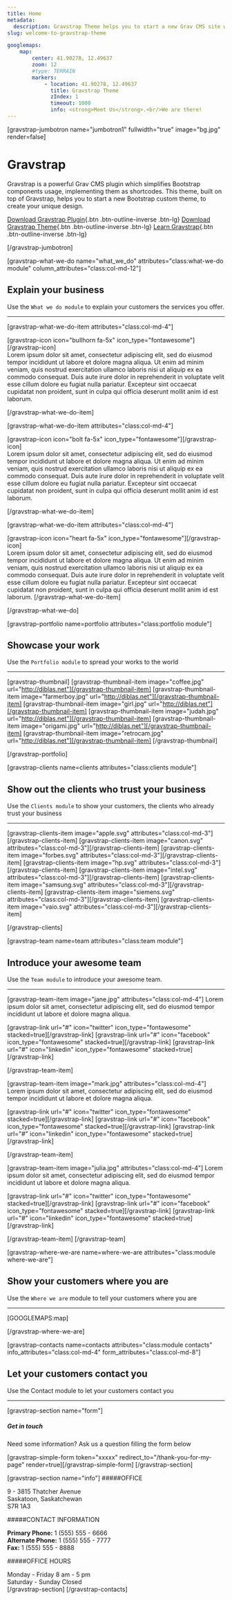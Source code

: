 ```yaml
---
title: Home
metadata:
  description: Gravstrap Theme helps you to start a new Grav CMS site with Bootstrap support and several ready to use modules. It is also perfect to extend to start a new Bootstrap custom theme, to fit your needs.
slug: welcome-to-gravstrap-theme

googlemaps:
    map:
        center: 41.90278, 12.49637
        zoom: 12
        #type: TERRAIN
        markers:
            - location: 41.90278, 12.49637
              title: Gravstrap Theme
              zIndex: 1
              timeout: 1000
              info: <strong>Meet Us</strong>.<br/>We are there!
---
```






[gravstrap-jumbotron name="jumbotron1" fullwidth="true" image="bg.jpg" render=false]
# Gravstrap

Gravstrap is a powerful Grav CMS plugin which simplifies Bootstrap components usage, implementing them as shortcodes. This theme, built on top of Gravstrap, helps you to start a new Bootstrap custom theme, to create your unique design.

[Download Gravstrap Plugin](http://diblas.net/plugins/use-bootstrap-components-as-shortcodes-in-grav-cms/how-to-install-the-gravstrap-plugin){.btn .btn-outline-inverse .btn-lg}
[Download Gravstrap Theme](http://diblas.net/themes/gravstrap-theme-helps-to-start-a-new-grav-cms-site-with-bootstrap-support/how-to-install-gravstrap-theme){.btn .btn-outline-inverse .btn-lg}
[Learn Gravstrap](http://diblas.net/plugins/use-bootstrap-components-as-shortcodes-in-grav-cms){.btn .btn-outline-inverse .btn-lg}

[/gravstrap-jumbotron]


[gravstrap-what-we-do name="what_we_do" attributes="class:what-we-do module" column_attributes="class:col-md-12"]

## Explain your business
Use the `What we do module` to explain your customers the services you offer.
___

[gravstrap-what-we-do-item attributes="class:col-md-4"]

<div class="item-icon">
[gravstrap-icon icon="bullhorn fa-5x" icon_type="fontawesome"][/gravstrap-icon]
</div>
Lorem ipsum dolor sit amet, consectetur adipiscing elit, sed do eiusmod tempor incididunt ut labore et dolore magna aliqua. Ut enim ad minim veniam, quis nostrud exercitation ullamco laboris nisi ut aliquip ex ea commodo consequat. Duis aute irure dolor in reprehenderit in voluptate velit esse cillum dolore eu fugiat nulla pariatur. Excepteur sint occaecat cupidatat non proident, sunt in culpa qui officia deserunt mollit anim id est laborum.

[/gravstrap-what-we-do-item]

[gravstrap-what-we-do-item attributes="class:col-md-4"]
<div class="item-icon">
[gravstrap-icon icon="bolt fa-5x" icon_type="fontawesome"][/gravstrap-icon]
</div>
Lorem ipsum dolor sit amet, consectetur adipiscing elit, sed do eiusmod tempor incididunt ut labore et dolore magna aliqua. Ut enim ad minim veniam, quis nostrud exercitation ullamco laboris nisi ut aliquip ex ea commodo consequat. Duis aute irure dolor in reprehenderit in voluptate velit esse cillum dolore eu fugiat nulla pariatur. Excepteur sint occaecat cupidatat non proident, sunt in culpa qui officia deserunt mollit anim id est laborum.

[/gravstrap-what-we-do-item]

[gravstrap-what-we-do-item attributes="class:col-md-4"]

<div class="item-icon">
[gravstrap-icon icon="heart fa-5x" icon_type="fontawesome"][/gravstrap-icon]
</div>
Lorem ipsum dolor sit amet, consectetur adipiscing elit, sed do eiusmod tempor incididunt ut labore et dolore magna aliqua. Ut enim ad minim veniam, quis nostrud exercitation ullamco laboris nisi ut aliquip ex ea commodo consequat. Duis aute irure dolor in reprehenderit in voluptate velit esse cillum dolore eu fugiat nulla pariatur. Excepteur sint occaecat cupidatat non proident, sunt in culpa qui officia deserunt mollit anim id est laborum.
[/gravstrap-what-we-do-item]

[/gravstrap-what-we-do]


[gravstrap-portfolio name=portfolio attributes="class:portfolio module"]

## Showcase your work
Use the `Portfolio module` to spread your works to the world

___

[gravstrap-thumbnail]
[gravstrap-thumbnail-item image="coffee.jpg" url="http://diblas.net"][/gravstrap-thumbnail-item]
[gravstrap-thumbnail-item image="farmerboy.jpg" url="http://diblas.net"][/gravstrap-thumbnail-item]
[gravstrap-thumbnail-item image="girl.jpg" url="http://diblas.net"][/gravstrap-thumbnail-item]
[gravstrap-thumbnail-item image="judah.jpg" url="http://diblas.net"][/gravstrap-thumbnail-item]
[gravstrap-thumbnail-item image="origami.jpg" url="http://diblas.net"][/gravstrap-thumbnail-item]
[gravstrap-thumbnail-item image="retrocam.jpg" url="http://diblas.net"][/gravstrap-thumbnail-item]
[/gravstrap-thumbnail]

[/gravstrap-portfolio]


[gravstrap-clients name=clients attributes="class:clients module"]

## Show out the clients who trust your business
Use the `Clients module` to show your customers, the clients who already trust your business

___

[gravstrap-clients-item image="apple.svg" attributes="class:col-md-3"][/gravstrap-clients-item]
[gravstrap-clients-item image="canon.svg" attributes="class:col-md-3"][/gravstrap-clients-item]
[gravstrap-clients-item image="forbes.svg" attributes="class:col-md-3"][/gravstrap-clients-item]
[gravstrap-clients-item image="hp.svg" attributes="class:col-md-3"][/gravstrap-clients-item]
[gravstrap-clients-item image="intel.svg" attributes="class:col-md-3"][/gravstrap-clients-item]
[gravstrap-clients-item image="samsung.svg" attributes="class:col-md-3"][/gravstrap-clients-item]
[gravstrap-clients-item image="siemens.svg" attributes="class:col-md-3"][/gravstrap-clients-item]
[gravstrap-clients-item image="vaio.svg" attributes="class:col-md-3"][/gravstrap-clients-item]

[/gravstrap-clients]

[gravstrap-team name=team attributes="class:team module"]

## Introduce your awesome team
Use the `Team module` to introduce your awesome team.

___

[gravstrap-team-item image="jane.jpg" attributes="class:col-md-4"]
Lorem ipsum dolor sit amet, consectetur adipiscing elit, sed do eiusmod tempor incididunt ut labore et dolore magna aliqua.
<div class="item-social">
[gravstrap-link url="#" icon="twitter" icon_type="fontawesome" stacked=true][/gravstrap-link]
[gravstrap-link url="#" icon="facebook" icon_type="fontawesome" stacked=true][/gravstrap-link]
[gravstrap-link url="#" icon="linkedin" icon_type="fontawesome" stacked=true][/gravstrap-link]
</div>

[/gravstrap-team-item]

[gravstrap-team-item image="mark.jpg" attributes="class:col-md-4"]
Lorem ipsum dolor sit amet, consectetur adipiscing elit, sed do eiusmod tempor incididunt ut labore et dolore magna aliqua.
<div class="item-social">
[gravstrap-link url="#" icon="twitter" icon_type="fontawesome" stacked=true][/gravstrap-link]
[gravstrap-link url="#" icon="facebook" icon_type="fontawesome" stacked=true][/gravstrap-link]
[gravstrap-link url="#" icon="linkedin" icon_type="fontawesome" stacked=true][/gravstrap-link]
</div>

[/gravstrap-team-item]

[gravstrap-team-item image="julia.jpg" attributes="class:col-md-4"]
Lorem ipsum dolor sit amet, consectetur adipiscing elit, sed do eiusmod tempor incididunt ut labore et dolore magna aliqua.
<div class="item-social">
[gravstrap-link url="#" icon="twitter" icon_type="fontawesome" stacked=true][/gravstrap-link]
[gravstrap-link url="#" icon="facebook" icon_type="fontawesome" stacked=true][/gravstrap-link]
[gravstrap-link url="#" icon="linkedin" icon_type="fontawesome" stacked=true][/gravstrap-link]
</div>

[/gravstrap-team-item]
[/gravstrap-team]

[gravstrap-where-we-are name=where-we-are attributes="class:module where-we-are"]

## Show your customers where you are
Use the `Where we are` module to tell your customers where you are

___

[GOOGLEMAPS:map]

[/gravstrap-where-we-are]

[gravstrap-contacts name=contacts attributes="class:module contacts" info_attributes="class:col-md-4" form_attributes="class:col-md-8"]

## Let your customers contact you
Use the Contact module to let your customers contact you

___

[gravstrap-section name="form"]
##### Get in touch
Need some information? Ask us a question filling the form below

[gravstrap-simple-form token="xxxxx" redirect_to="/thank-you-for-my-page" render=true][/gravstrap-simple-form]
[/gravstrap-section]

[gravstrap-section name="info"]
#####OFFICE

9 - 3815 Thatcher Avenue  
Saskatoon, Saskatchewan  
S7R 1A3

#####CONTACT INFORMATION

**Primary Phone:** 1 (555) 555 - 6666  
**Alternate Phone:** 1 (555) 555 - 7777  
**Fax:** 1 (555) 555 - 8888


#####OFFICE HOURS

Monday - Friday 8 am - 5 pm  
Saturday - Sunday Closed  
[/gravstrap-section]
[/gravstrap-contacts]